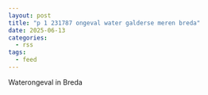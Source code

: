 ```yaml
---
layout: post
title: "p 1 231787 ongeval water galderse meren breda"
date: 2025-06-13
categories: 
  - rss
tags: 
  - feed
---
```


Waterongeval in Breda
